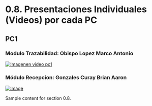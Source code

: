 # 0.8. Presentaciones Individuales (Videos) por cada PC
## PC1
### Modulo Trazabilidad: Obispo Lopez Marco Antonio

[![imagenen video pc1](https://github.com/user-attachments/assets/743b6d02-fc53-43d1-872f-ec3a417e9471)](https://youtu.be/DfxK2Q9t_FA)

### Módulo Recepcion: Gonzales Curay Brian Aaron

[![image](https://github.com/user-attachments/assets/c67dee8d-50d8-4067-b2e0-027845da8320)](https://youtu.be/mDfCeDZORZU)

Sample content for section 0.8.
